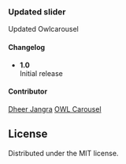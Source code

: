 ### Updated slider

Updated Owlcarousel

#### Changelog

- **1.0**  
Initial release

#### Contributor

[Dheer Jangra](https://github.com/djangra1009/)
[OWL Carousel](http://owlgraphic.com/owlcarousel/)

## License

Distributed under the MIT license.




